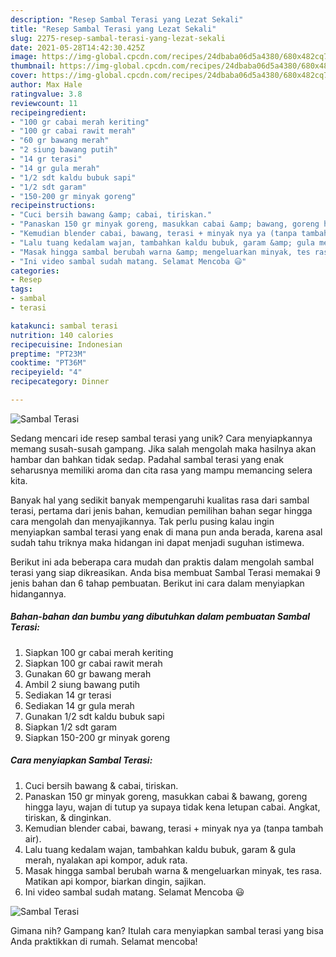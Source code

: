 ```yaml
---
description: "Resep Sambal Terasi yang Lezat Sekali"
title: "Resep Sambal Terasi yang Lezat Sekali"
slug: 2275-resep-sambal-terasi-yang-lezat-sekali
date: 2021-05-28T14:42:30.425Z
image: https://img-global.cpcdn.com/recipes/24dbaba06d5a4380/680x482cq70/sambal-terasi-foto-resep-utama.jpg
thumbnail: https://img-global.cpcdn.com/recipes/24dbaba06d5a4380/680x482cq70/sambal-terasi-foto-resep-utama.jpg
cover: https://img-global.cpcdn.com/recipes/24dbaba06d5a4380/680x482cq70/sambal-terasi-foto-resep-utama.jpg
author: Max Hale
ratingvalue: 3.8
reviewcount: 11
recipeingredient:
- "100 gr cabai merah keriting"
- "100 gr cabai rawit merah"
- "60 gr bawang merah"
- "2 siung bawang putih"
- "14 gr terasi"
- "14 gr gula merah"
- "1/2 sdt kaldu bubuk sapi"
- "1/2 sdt garam"
- "150-200 gr minyak goreng"
recipeinstructions:
- "Cuci bersih bawang &amp; cabai, tiriskan."
- "Panaskan 150 gr minyak goreng, masukkan cabai &amp; bawang, goreng hingga layu, wajan di tutup ya supaya tidak kena letupan cabai. Angkat, tiriskan, &amp; dinginkan."
- "Kemudian blender cabai, bawang, terasi + minyak nya ya (tanpa tambah air)."
- "Lalu tuang kedalam wajan, tambahkan kaldu bubuk, garam &amp; gula merah, nyalakan api kompor, aduk rata."
- "Masak hingga sambal berubah warna &amp; mengeluarkan minyak, tes rasa. Matikan api kompor, biarkan dingin, sajikan."
- "Ini video sambal sudah matang. Selamat Mencoba 😃"
categories:
- Resep
tags:
- sambal
- terasi

katakunci: sambal terasi 
nutrition: 140 calories
recipecuisine: Indonesian
preptime: "PT23M"
cooktime: "PT36M"
recipeyield: "4"
recipecategory: Dinner

---
```



![Sambal Terasi](https://img-global.cpcdn.com/recipes/24dbaba06d5a4380/680x482cq70/sambal-terasi-foto-resep-utama.jpg)

Sedang mencari ide resep sambal terasi yang unik? Cara menyiapkannya memang susah-susah gampang. Jika salah mengolah maka hasilnya akan hambar dan bahkan tidak sedap. Padahal sambal terasi yang enak seharusnya memiliki aroma dan cita rasa yang mampu memancing selera kita.



Banyak hal yang sedikit banyak mempengaruhi kualitas rasa dari sambal terasi, pertama dari jenis bahan, kemudian pemilihan bahan segar hingga cara mengolah dan menyajikannya. Tak perlu pusing kalau ingin menyiapkan sambal terasi yang enak di mana pun anda berada, karena asal sudah tahu triknya maka hidangan ini dapat menjadi suguhan istimewa.


Berikut ini ada beberapa cara mudah dan praktis dalam mengolah sambal terasi yang siap dikreasikan. Anda bisa membuat Sambal Terasi memakai 9 jenis bahan dan 6 tahap pembuatan. Berikut ini cara dalam menyiapkan hidangannya.

<!--inarticleads1-->

##### Bahan-bahan dan bumbu yang dibutuhkan dalam pembuatan Sambal Terasi:

1. Siapkan 100 gr cabai merah keriting
1. Siapkan 100 gr cabai rawit merah
1. Gunakan 60 gr bawang merah
1. Ambil 2 siung bawang putih
1. Sediakan 14 gr terasi
1. Sediakan 14 gr gula merah
1. Gunakan 1/2 sdt kaldu bubuk sapi
1. Siapkan 1/2 sdt garam
1. Siapkan 150-200 gr minyak goreng




<!--inarticleads2-->

##### Cara menyiapkan Sambal Terasi:

1. Cuci bersih bawang &amp; cabai, tiriskan.
1. Panaskan 150 gr minyak goreng, masukkan cabai &amp; bawang, goreng hingga layu, wajan di tutup ya supaya tidak kena letupan cabai. Angkat, tiriskan, &amp; dinginkan.
1. Kemudian blender cabai, bawang, terasi + minyak nya ya (tanpa tambah air).
1. Lalu tuang kedalam wajan, tambahkan kaldu bubuk, garam &amp; gula merah, nyalakan api kompor, aduk rata.
1. Masak hingga sambal berubah warna &amp; mengeluarkan minyak, tes rasa. Matikan api kompor, biarkan dingin, sajikan.
1. Ini video sambal sudah matang. Selamat Mencoba 😃
<img src="//assets-global.cpcdn.com/assets/icons/button_play-2c75c40dde080a61004c1f40b05d8f140eaff45d7e9e6481dc71c63d2e7c4909.png" alt="Sambal Terasi">



Gimana nih? Gampang kan? Itulah cara menyiapkan sambal terasi yang bisa Anda praktikkan di rumah. Selamat mencoba!
